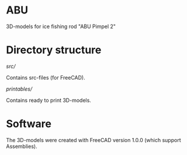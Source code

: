 # ABU

3D-models for ice fishing rod "ABU Pimpel 2"


# Directory structure
*src/*

Contains src-files (for FreeCAD).

*printables/*

Contains ready to print 3D-models.

# Software
The 3D-models were created with FreeCAD version 1.0.0 (which support Assemblies).


